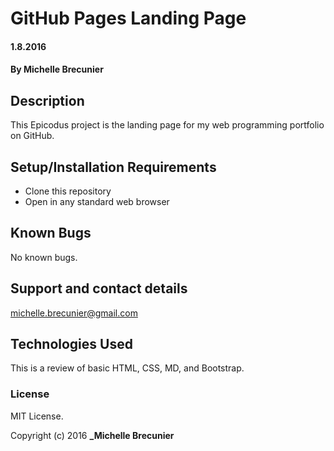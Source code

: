 # GitHub Pages Landing Page

#### 1.8.2016

#### By Michelle Brecunier

## Description

This Epicodus project is the landing page for my web programming portfolio on GitHub.

## Setup/Installation Requirements

* Clone this repository
* Open in any standard web browser

## Known Bugs

No known bugs.

## Support and contact details

michelle.brecunier@gmail.com

## Technologies Used

This is a review of basic HTML, CSS, MD, and Bootstrap.

### License
MIT License.

Copyright (c) 2016 **_Michelle Brecunier**
